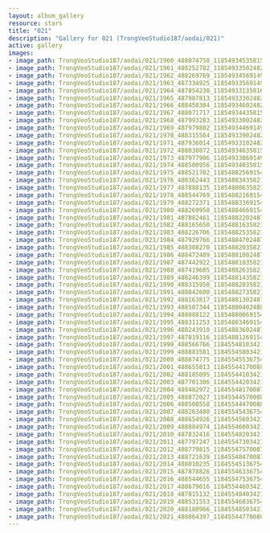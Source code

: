 ```yaml
---
layout: album_gallery
resource: stars
title: "021"
description: "Gallery for 021 (TrongVeoStudio187/aodai/021)"
active: gallery
images:
- image_path: TrongVeoStudio187/aodai/021/1960_488074758_1185493453581593_2123094947858463655_n.jpg
- image_path: TrongVeoStudio187/aodai/021/1961_488252782_1185493350248270_997795557554965940_n.jpg
- image_path: TrongVeoStudio187/aodai/021/1962_488269769_1185493456914926_583474319041725183_n.jpg
- image_path: TrongVeoStudio187/aodai/021/1963_487334925_1185493356914936_2877750887405840163_n.jpg
- image_path: TrongVeoStudio187/aodai/021/1964_487854230_1185493313581607_1862121112569932511_n.jpg
- image_path: TrongVeoStudio187/aodai/021/1965_487987813_1185493330248272_364857212827031561_n.jpg
- image_path: TrongVeoStudio187/aodai/021/1966_488458304_1185493460248259_3901732787683103287_n.jpg
- image_path: TrongVeoStudio187/aodai/021/1967_488071717_1185493443581594_5673558438478334430_n.jpg
- image_path: TrongVeoStudio187/aodai/021/1968_487993283_1185493300248275_7269389555422143778_n.jpg
- image_path: TrongVeoStudio187/aodai/021/1969_487979802_1185493446914927_5680884731737386721_n.jpg
- image_path: TrongVeoStudio187/aodai/021/1970_488315504_1185493390248266_7649544114306741021_n.jpg
- image_path: TrongVeoStudio187/aodai/021/1971_487936014_1185493310248274_5839094830722468893_n.jpg
- image_path: TrongVeoStudio187/aodai/021/1972_488030872_1185493463581592_63174207717407169_n.jpg
- image_path: TrongVeoStudio187/aodai/021/1973_487977906_1185493306914941_5482481566193174004_n.jpg
- image_path: TrongVeoStudio187/aodai/021/1974_488500956_1185493403581598_1882285700725648258_n.jpg
- image_path: TrongVeoStudio187/aodai/021/1975_488521702_1185488256915446_1782439263917345164_n.jpg
- image_path: TrongVeoStudio187/aodai/021/1976_488362443_1185488343582104_8467806708931281836_n.jpg
- image_path: TrongVeoStudio187/aodai/021/1977_487888135_1185488063582132_294287558898494475_n.jpg
- image_path: TrongVeoStudio187/aodai/021/1978_488544769_1185488216915450_4674941873209188316_n.jpg
- image_path: TrongVeoStudio187/aodai/021/1979_488272371_1185488336915438_5660787709077506121_n.jpg
- image_path: TrongVeoStudio187/aodai/021/1980_488269950_1185488466915425_3507461053073120901_n.jpg
- image_path: TrongVeoStudio187/aodai/021/1981_487882461_1185488220248783_5058712461813552976_n.jpg
- image_path: TrongVeoStudio187/aodai/021/1982_488165650_1185488163582122_9018158695705557762_n.jpg
- image_path: TrongVeoStudio187/aodai/021/1983_488226706_1185488253582113_3876929746282218778_n.jpg
- image_path: TrongVeoStudio187/aodai/021/1984_487929766_1185488470248758_7316997339821329863_n.jpg
- image_path: TrongVeoStudio187/aodai/021/1985_488308270_1185488203582118_4835034703436253388_n.jpg
- image_path: TrongVeoStudio187/aodai/021/1986_488472409_1185488100248795_6119081788593047240_n.jpg
- image_path: TrongVeoStudio187/aodai/021/1987_487442922_1185488103582128_8436093568907662618_n.jpg
- image_path: TrongVeoStudio187/aodai/021/1988_487419685_1185488263582112_3206276881446111620_n.jpg
- image_path: TrongVeoStudio187/aodai/021/1989_488246399_1185488143582124_1627603818570369281_n.jpg
- image_path: TrongVeoStudio187/aodai/021/1990_488315950_1185488283582110_9107903952112255014_n.jpg
- image_path: TrongVeoStudio187/aodai/021/1991_488042600_1185488273582111_4512090612946974054_n.jpg
- image_path: TrongVeoStudio187/aodai/021/1992_488163817_1185488130248792_7383648112871758753_n.jpg
- image_path: TrongVeoStudio187/aodai/021/1993_488507344_1185488040248801_7874687669928228563_n.jpg
- image_path: TrongVeoStudio187/aodai/021/1994_488088122_1185488006915471_6767758567022566956_n.jpg
- image_path: TrongVeoStudio187/aodai/021/1995_488311253_1185488346915437_4630602372205629231_n.jpg
- image_path: TrongVeoStudio187/aodai/021/1996_488243910_1185488360248769_2922715742216585867_n.jpg
- image_path: TrongVeoStudio187/aodai/021/1997_487819116_1185488126915459_8771209929937064648_n.jpg
- image_path: TrongVeoStudio187/aodai/021/1998_488566766_1184554810342124_4696677014828940393_n.jpg
- image_path: TrongVeoStudio187/aodai/021/1999_488883581_1184554580342147_1620900919362054764_n.jpg
- image_path: TrongVeoStudio187/aodai/021/2000_488674775_1184554553675483_7126501271013423046_n.jpg
- image_path: TrongVeoStudio187/aodai/021/2001_488655813_1184554417008830_4279820330234512739_n.jpg
- image_path: TrongVeoStudio187/aodai/021/2002_488185095_1184554410342164_7864358878862546523_n.jpg
- image_path: TrongVeoStudio187/aodai/021/2003_487701306_1184554420342163_3638710856694047644_n.jpg
- image_path: TrongVeoStudio187/aodai/021/2004_488482972_1184554817008790_2577173272246995300_n.jpg
- image_path: TrongVeoStudio187/aodai/021/2005_488872027_1184554457008826_8208865901655787069_n.jpg
- image_path: TrongVeoStudio187/aodai/021/2006_488508558_1184554447008827_8041869076956206137_n.jpg
- image_path: TrongVeoStudio187/aodai/021/2007_488263480_1184554543675484_5375468913162184900_n.jpg
- image_path: TrongVeoStudio187/aodai/021/2008_488654926_1184554560342149_3062141072814656770_n.jpg
- image_path: TrongVeoStudio187/aodai/021/2009_488884974_1184554600342145_5109574911052407628_n.jpg
- image_path: TrongVeoStudio187/aodai/021/2010_487832416_1184554820342123_4472971210751530212_n.jpg
- image_path: TrongVeoStudio187/aodai/021/2011_487797247_1184554730342132_3842068163388940755_n.jpg
- image_path: TrongVeoStudio187/aodai/021/2012_488779815_1184554757008796_1704232515434505973_n.jpg
- image_path: TrongVeoStudio187/aodai/021/2013_488721639_1184554847008787_2853912235650345358_n.jpg
- image_path: TrongVeoStudio187/aodai/021/2014_488010235_1184554513675487_2913111351840560466_n.jpg
- image_path: TrongVeoStudio187/aodai/021/2015_487878826_1184554633675475_2643410557189912530_n.jpg
- image_path: TrongVeoStudio187/aodai/021/2016_488544655_1184554753675463_1939809658712973134_n.jpg
- image_path: TrongVeoStudio187/aodai/021/2017_488679016_1184554460342159_8228811292372680096_n.jpg
- image_path: TrongVeoStudio187/aodai/021/2018_487815132_1184554840342121_4365069988160138870_n.jpg
- image_path: TrongVeoStudio187/aodai/021/2019_488531553_1184554683675470_8764920198689089339_n.jpg
- image_path: TrongVeoStudio187/aodai/021/2020_488180966_1184554850342120_3590029082515753274_n.jpg
- image_path: TrongVeoStudio187/aodai/021/2021_488064397_1184554477008824_2540383959111863766_n.jpg
---
```

